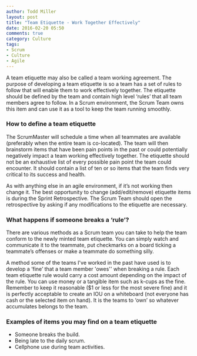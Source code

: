 ```yaml
---
author: Todd Miller
layout: post
title: "Team Etiquette - Work Together Effectively"
date: 2016-02-20 05:50
comments: true
category: Culture
tags:
- Scrum
- Culture
- Agile
---
```

A team etiquette may also be called a team working agreement. The purpose of developing a team etiquette is so a team has a set of rules to follow that will enable them to work effectively together. The etiquette should be defined by the team and contain high level ‘rules’ that all team members agree to follow. In a Scrum environment, the Scrum Team owns this item and can use it as a tool to keep the team running smoothly.

### How to define a team etiquette
The ScrumMaster will schedule a time when all teammates are available (preferably when the entire team is co-located). The team will then brainstorm items that have been pain points in the past or could potentially negatively impact a team working effectively together. The etiquette should not be an exhaustive list of every possible pain point the team could encounter. It should contain a list of ten or so items that the team finds very critical to its success and health.

As with anything else in an agile environment, if it’s not working then change it. The best opportunity to change (add/edit/remove) etiquette items is during the Sprint Retrospective. The Scrum Team should open the retrospective by asking if any modifications to the etiquette are necessary.

### What happens if someone breaks a ‘rule’?
There are various methods as a Scrum team you can take to help the team conform to the newly minted team etiquette. You can simply watch and communicate it to the teammate, put checkmarks on a board ticking a teammate’s offenses or make a teammate do something silly.

A method some of the teams I've worked in the past have used is to develop a ‘fine’ that a team member 'owes'' when breaking a rule. Each team etiquette rule would carry a cost amount depending on the impact of the rule. You can use money or a tangible item such as k-cups as the fine. Remember to keep it reasonable ($1 or less for the most severe fine) and it is perfectly acceptable to create an IOU on a whiteboard (not everyone has cash or the selected item on hand). It is the teams to ‘own’ so whatever accumulates belongs to the team.

### Examples of items you may find on a team etiquette
+ Someone breaks the build.  
+ Being late to the daily scrum.
+ Cellphone use during team activities.
